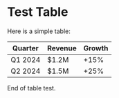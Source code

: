 # Test Table

Here is a simple table:

| Quarter | Revenue | Growth |
|---------|---------|---------|
| Q1 2024 | $1.2M | +15% |
| Q2 2024 | $1.5M | +25% |

End of table test.